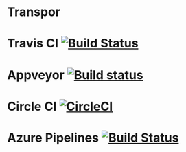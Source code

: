 # Transpor
# Travis CI [![Build Status](https://travis-ci.org/Kostolom9919/Transport.svg?branch=master)](https://travis-ci.org/Kostolom9919/Transport)
# Appveyor [![Build status](https://ci.appveyor.com/api/projects/status/sx4ixfw9s1hx8t60?svg=true)](https://ci.appveyor.com/project/Kostolom9919/transport)
# Circle CI [![CircleCI](https://circleci.com/gh/Kostolom9919/Transport.svg?style=svg)](https://circleci.com/gh/Kostolom9919/Transport)
# Azure Pipelines [![Build Status](https://dev.azure.com/kostiabarakov/kostiabarakov/_apis/build/status/Kostolom9919.Transport?branchName=master)](https://dev.azure.com/kostiabarakov/kostiabarakov/_build/latest?definitionId=2?branchName=master)
